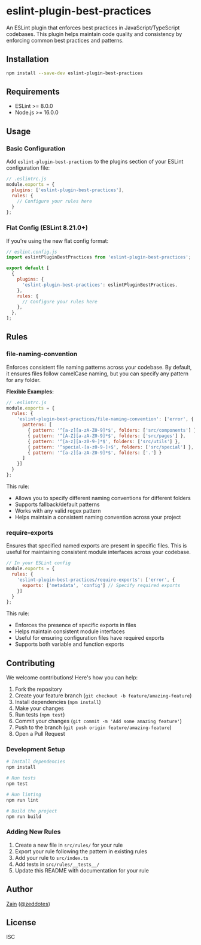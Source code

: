# eslint-plugin-best-practices

An ESLint plugin that enforces best practices in JavaScript/TypeScript codebases. This plugin helps maintain code quality and consistency by enforcing common best practices and patterns.

## Installation

```bash
npm install --save-dev eslint-plugin-best-practices
```

## Requirements

- ESLint >= 8.0.0
- Node.js >= 16.0.0

## Usage

### Basic Configuration

Add `eslint-plugin-best-practices` to the plugins section of your ESLint configuration file:

```javascript
// .eslintrc.js
module.exports = {
  plugins: ['eslint-plugin-best-practices'],
  rules: {
    // Configure your rules here
  }
};
```

### Flat Config (ESLint 8.21.0+)

If you're using the new flat config format:

```javascript
// eslint.config.js
import eslintPluginBestPractices from 'eslint-plugin-best-practices';

export default [
  {
    plugins: {
      'eslint-plugin-best-practices': eslintPluginBestPractices,
    },
    rules: {
      // Configure your rules here
    },
  },
];
```

## Rules

### file-naming-convention

Enforces consistent file naming patterns across your codebase. By default, it ensures files follow camelCase naming, but you can specify any pattern for any folder.

**Flexible Examples:**

```javascript
// .eslintrc.js
module.exports = {
  rules: {
    'eslint-plugin-best-practices/file-naming-convention': ['error', {
      patterns: [
        { pattern: '^[a-z][a-zA-Z0-9]*$', folders: ['src/components'] }, // camelCase
        { pattern: '^[A-Z][a-zA-Z0-9]*$', folders: ['src/pages'] },      // PascalCase
        { pattern: '^[a-z][a-z0-9-]*$', folders: ['src/utils'] },        // kebab-case
        { pattern: '^special-[a-z0-9-]+$', folders: ['src/special'] },   // special prefix
        { pattern: '^[a-z][a-zA-Z0-9]*$', folders: ['.'] }              // fallback
      ]
    }]
  }
};
```

This rule:
- Allows you to specify different naming conventions for different folders
- Supports fallback/default patterns
- Works with any valid regex pattern
- Helps maintain a consistent naming convention across your project

### require-exports

Ensures that specified named exports are present in specific files. This is useful for maintaining consistent module interfaces across your codebase.

```javascript
// In your ESLint config
module.exports = {
  rules: {
    'eslint-plugin-best-practices/require-exports': ['error', {
      exports: ['metadata', 'config'] // Specify required exports
    }]
  }
};
```

This rule:
- Enforces the presence of specific exports in files
- Helps maintain consistent module interfaces
- Useful for ensuring configuration files have required exports
- Supports both variable and function exports

## Contributing

We welcome contributions! Here's how you can help:

1. Fork the repository
2. Create your feature branch (`git checkout -b feature/amazing-feature`)
3. Install dependencies (`npm install`)
4. Make your changes
5. Run tests (`npm test`)
6. Commit your changes (`git commit -m 'Add some amazing feature'`)
7. Push to the branch (`git push origin feature/amazing-feature`)
8. Open a Pull Request

### Development Setup

```bash
# Install dependencies
npm install

# Run tests
npm test

# Run linting
npm run lint

# Build the project
npm run build
```

### Adding New Rules

1. Create a new file in `src/rules/` for your rule
2. Export your rule following the pattern in existing rules
3. Add your rule to `src/index.ts`
4. Add tests in `src/rules/__tests__/`
5. Update this README with documentation for your rule

## Author

[Zain](https://github.com/zeddotes) ([@zeddotes](https://github.com/zeddotes))

## License

ISC 